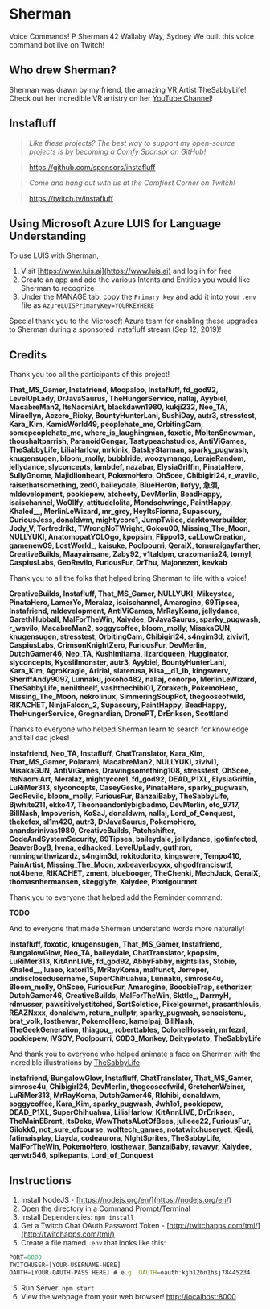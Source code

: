 # Sherman
Voice Commands! P Sherman 42 Wallaby Way, Sydney
We built this voice command bot live on Twitch!

## Who drew Sherman? ##
Sherman was drawn by my friend, the amazing VR Artist TheSabbyLife! Check out her incredible VR artistry on her [YouTube Channel](https://www.youtube.com/channel/UCPZljvp-eEhbvOcoQGIv5Cg)!

## Instafluff ##
> *Like these projects? The best way to support my open-source projects is by becoming a Comfy Sponsor on GitHub!*

> https://github.com/sponsors/instafluff

> *Come and hang out with us at the Comfiest Corner on Twitch!*

> https://twitch.tv/instafluff

## Using Microsoft Azure LUIS for Language Understanding ##

To use LUIS with Sherman,
1. Visit [https://www.luis.ai](https://www.luis.ai) and log in for free
2. Create an app and add the various Intents and Entities you would like Sherman to recognize
3. Under the MANAGE tab, copy the `Primary key` and add it into your `.env` file as `AzureLUISPrimaryKey=YOURKEYHERE`

Special thank you to the Microsoft Azure team for enabling these upgrades to Sherman during a sponsored Instafluff stream (Sep 12, 2019)!

## Credits ##
Thank you too all the participants of this project!

**That_MS_Gamer, Instafriend, Moopaloo, Instafluff, fd_god92, LevelUpLady, DrJavaSaurus, TheHungerService, nallaj, Ayybiel, MacabreMan2, ItsNaomiArt, blackdawn1980, kukji232, Neo_TA, Miraellyn, Aczero_Ricky, BountyHunterLani, SushiDay, autr3, stresstest, Kara_Kim, KamisWorld49, peoplehate_me, OrbitingCam, somepeoplehate_me, where_is_laughingman, foxotic, MoltenSnowman, thoushaltparrish, ParanoidGengar, Tastypeachstudios, AntiViGames, TheSabbyLife, LiliaHarlow, mrkinix, BatskyStarman, sparky_pugwash, knugensugen, bloom_molly, bubblride, woozymango, LerajeRandom, jellydance, slyconcepts, lambdef, nazabar, ElysiaGriffin, PinataHero, SullyGnome, Majidlionheart, PokemoHero, OhScee, Chibigirl24, r_wavilo, raisethatsomething, zed0, baileydale, BlueHer0n, llofyy, 急須, mldevelopment, pookiepew, atcheety, DevMerlin, BeadHappy, isaischannel, Wo0llfy, attitudelolita, Mondschwinge, PaintHappy, Khaled__, MerlinLeWizard, mr_grey, HeyItsFionna, Supascury, CuriousJess, donaldwm, mightycore1, JumpTwiice, darktowerbuilder, Jody_V, Torfredrikt, TWrongNoTWright, Gokou00, Missing_The_Moon, NULLYUKI, AnatomopatYOLOgo, kpopsim, Flippo13, caLLowCreation, gamenew09, LostWorld_, kaisuke, Poolpourri, QeraiX, tomuraigayfarther, CreativeBuilds, Maayainsane, Zaby92, v1taldpm, crazomania24, tornyl, CaspiusLabs, GeoRevilo, FuriousFur, DrThu, Majonezen, kevkab**

Thank you to all the folks that helped bring Sherman to life with a voice!

**CreativeBuilds, Instafluff, That_MS_Gamer, NULLYUKI, Mikeystea, PinataHero, LamerYo, Meralaz, isaischannel, Amarogine, 69Tipsea, Instafriend, mldevelopment, AntiViGames, MrRayKoma, jellydance, GarethHubball, MalForTheWin, Xaiydee, DrJavaSaurus, sparky_pugwash, r_wavilo, MacabreMan2, soggycoffee, bloom_molly, MisakaGUN, knugensugen, stresstest, OrbitingCam, Chibigirl24, s4ngim3d, zivivi1, CaspiusLabs, CrimsonKnightZero, FuriousFur, DevMerlin, DutchGamer46, Neo_TA, Kushimitama, lizardqueen, Hugginator, slyconcepts, Kyoslilmonster, autr3, Ayybiel, BountyHunterLani, Kara_Kim, AgroKragle, Aririal, slaterusa, Kisa__d1_1b, kingswerv, SheriffAndy9097, Lunnaku, jokoho482, nallaj, conorpo, MerlinLeWizard, TheSabbyLife, neniltheelf, vashthechibi01, Zoraketh, PokemoHero, Missing_The_Moon, nekrolinux, SimmeringSoupPot, thegooseofwild, RIKACHET, NinjaFalcon_2, Supascury, PaintHappy, BeadHappy, TheHungerService, Grognardian, DronePT, DrEriksen, Scottland**

Thanks to everyone who helped Sherman learn to search for knowledge and tell dad jokes!

**Instafriend, Neo_TA, Instafluff, ChatTranslator, Kara_Kim, That_MS_Gamer, Polarami, MacabreMan2, NULLYUKI, zivivi1, MisakaGUN, AntiViGames, Drawingsomething108, stresstest, OhScee, ItsNaomiArt, Meralaz, mightycore1, fd_god92, DEAD_P1XL, ElysiaGriffin, LuRiMer313, slyconcepts, CaseyGeske, PinataHero, sparky_pugwash, GeoRevilo, bloom_molly, FuriousFur, BanzaiBaby, TheSabbyLife, Bjwhite211, ekko47, Theoneandonlybigbadmo, DevMerlin, oto_9717, BillNash, Impoverish, KoSaJ, donaldwm, nallaj, Lord_of_Conquest, thekefox, sl1m420, autr3, DrJavaSaurus, PokemoHero, anandsrinivas1980, CreativeBuilds, Patchshifter, CodeAndSystemSecurity, 69Tipsea, baileydale, jellydance, igotinfected, BeaverBoyB, Ivena, edhacked, LevelUpLady, guthron, runningwithwizardz, s4ngim3d, rokitodorito, kingswerv, Tempo410, PainArtist, Missing_The_Moon, xxbeaverboyxx, ohgodfranciswtf, not4bene, RIKACHET, zment, bluebooger, TheChenki, MechJack, QeraiX, thomasnhermansen, skegglyfe, Xaiydee, Pixelgourmet**

Thank you to everyone that helped add the Reminder command:

**TODO**

And to everyone that made Sherman understand words more naturally!

**Instafluff, foxotic, knugensugen, That_MS_Gamer, Instafriend, BungalowGlow, Neo_TA, baileydale, ChatTranslator, kpopsim, LuRiMer313, KitAnnLIVE, fd_god92, AbbyFabby, nightsilas, Stobie, Khaled__, luaeo, katori15, MrRayKoma, malfunct, Jerreper, undisclosedusername, SuperChihuahua, Lunnaku, simrose4u, Bloom_molly, OhScee, FuriousFur, Amarogine, BooobieTrap, sethorizer, DutchGamer46, CreativeBuilds, MalForTheWin, Skttle_, DarrnyH, rdmusser, pawsitivelystitched, ScrtSolstice, Pixelgourmet, prasanthlouis, REAZNxxx, donaldwm, return_nullptr, sparky_pugwash, senseistenu, brat_volk, losthewar, PokemoHero, kamelpaj, BillNash, TheGeekGeneration, thiagou_, roberttables, ColonelHossein, mrfeznl, pookiepew, IVSOY, Poolpourri, C0D3_Monkey, Deitypotato, TheSabbyLife**

And thank you to everyone who helped animate a face on Sherman with the incredible illustrations by [TheSabbyLife](http://twitch.tv/TheSabbyLife)

**Instafriend, BungalowGlow, Instafluff, ChatTranslator, That_MS_Gamer, simrose4u, Chibigirl24, DevMerlin, thegooseofwild, GretchenWeiner, LuRiMer313, MrRayKoma, DutchGamer46, Rlchibi, donaldwm, soggycoffee, Kara_Kim, sparky_pugwash, Jwh1o1, pookiepew, DEAD_P1XL, SuperChihuahua, LiliaHarlow, KitAnnLIVE, DrEriksen, TheMainEBrent, itsDeke, WowThatsALotOfBees, julieee22, FuriousFur, Gilokk0, not_sure_ofcourse, wolftech_games, notatwitchuseryet, Kjedi, fatimaisplay, Liayda, codeaurora, NlghtSprites, TheSabbyLife, MalForTheWin, PokemoHero, losthewar, BanzaiBaby, ravavyr, Xaiydee, qerwtr546, spikepants, Lord_of_Conquest**

## Instructions ##

1. Install NodeJS - [https://nodejs.org/en/](https://nodejs.org/en/)
2. Open the directory in a Command Prompt/Terminal
3. Install Dependencies: `npm install`
4. Get a Twitch Chat OAuth Password Token - [http://twitchapps.com/tmi/](http://twitchapps.com/tmi/)
4. Create a file named `.env` that looks like this:
```javascript
PORT=8000
TWITCHUSER=[YOUR-USERNAME-HERE]
OAUTH=[YOUR-OAUTH-PASS HERE] # e.g. OAUTH=oauth:kjh12bn1hsj78445234
```
5. Run Server: `npm start`
6. View the webpage from your web browser! [http://localhost:8000](http://localhost:8000)
